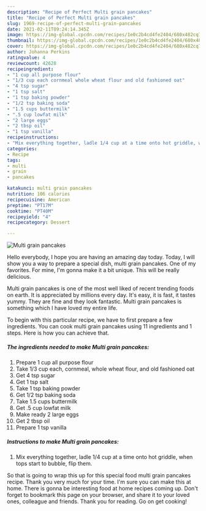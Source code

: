 ```yaml
---
description: "Recipe of Perfect Multi grain pancakes"
title: "Recipe of Perfect Multi grain pancakes"
slug: 1969-recipe-of-perfect-multi-grain-pancakes
date: 2021-02-11T09:24:14.345Z
image: https://img-global.cpcdn.com/recipes/1e0c2b4cd4fe2404/680x482cq70/multi-grain-pancakes-recipe-main-photo.jpg
thumbnail: https://img-global.cpcdn.com/recipes/1e0c2b4cd4fe2404/680x482cq70/multi-grain-pancakes-recipe-main-photo.jpg
cover: https://img-global.cpcdn.com/recipes/1e0c2b4cd4fe2404/680x482cq70/multi-grain-pancakes-recipe-main-photo.jpg
author: Johanna Perkins
ratingvalue: 4
reviewcount: 42628
recipeingredient:
- "1 cup all purpose flour"
- "1/3 cup each cornmeal whole wheat flour and old fashioned oat"
- "4 tsp sugar"
- "1 tsp salt"
- "1 tsp baking powder"
- "1/2 tsp baking soda"
- "1.5 cups buttermilk"
- ".5 cup lowfat milk"
- "2 large eggs"
- "2 tbsp oil"
- "1 tsp vanilla"
recipeinstructions:
- "Mix everything together, ladle 1/4 cup at a time onto hot griddle, when tops start to bubble, flip them."
categories:
- Recipe
tags:
- multi
- grain
- pancakes

katakunci: multi grain pancakes 
nutrition: 106 calories
recipecuisine: American
preptime: "PT17M"
cooktime: "PT40M"
recipeyield: "4"
recipecategory: Dessert

---
```



![Multi grain pancakes](https://img-global.cpcdn.com/recipes/1e0c2b4cd4fe2404/680x482cq70/multi-grain-pancakes-recipe-main-photo.jpg)

Hello everybody, I hope you are having an amazing day today. Today, I will show you a way to prepare a special dish, multi grain pancakes. One of my favorites. For mine, I'm gonna make it a bit unique. This will be really delicious.



Multi grain pancakes is one of the most well liked of recent trending foods on earth. It is appreciated by millions every day. It's easy, it is fast, it tastes yummy. They are fine and they look fantastic. Multi grain pancakes is something which I have loved my entire life.


To begin with this particular recipe, we have to first prepare a few ingredients. You can cook multi grain pancakes using 11 ingredients and 1 steps. Here is how you can achieve that.

<!--inarticleads1-->

##### The ingredients needed to make Multi grain pancakes:

1. Prepare 1 cup all purpose flour
1. Take 1/3 cup each, cornmeal, whole wheat flour, and old fashioned oat
1. Get 4 tsp sugar
1. Get 1 tsp salt
1. Take 1 tsp baking powder
1. Get 1/2 tsp baking soda
1. Take 1.5 cups buttermilk
1. Get .5 cup lowfat milk
1. Make ready 2 large eggs
1. Get 2 tbsp oil
1. Prepare 1 tsp vanilla




<!--inarticleads2-->

##### Instructions to make Multi grain pancakes:

1. Mix everything together, ladle 1/4 cup at a time onto hot griddle, when tops start to bubble, flip them.




So that is going to wrap this up for this special food multi grain pancakes recipe. Thank you very much for your time. I'm sure you can make this at home. There is gonna be interesting food at home recipes coming up. Don't forget to bookmark this page on your browser, and share it to your loved ones, colleague and friends. Thank you for reading. Go on get cooking!
